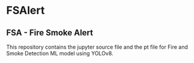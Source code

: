 # FSAlert

## FSA - Fire Smoke Alert

This repository contains the jupyter source file and the pt file for Fire and Smoke Detection ML model using YOLOv8.



